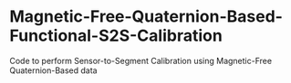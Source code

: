 # Magnetic-Free-Quaternion-Based-Functional-S2S-Calibration
Code to perform Sensor-to-Segment Calibration using Magnetic-Free Quaternion-Based data
